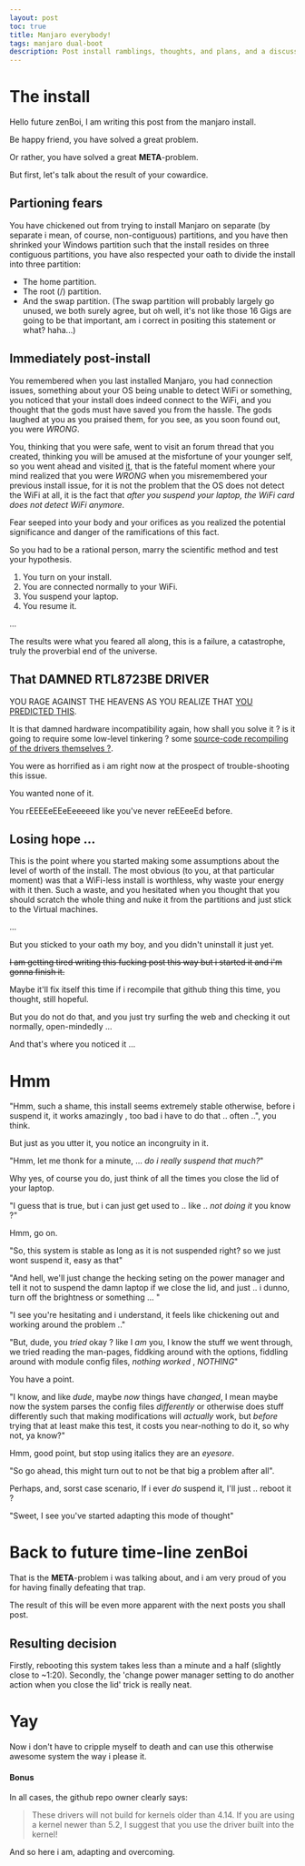 ```yaml
---
layout: post
toc: true
title: Manjaro everybody!
tags: manjaro dual-boot
description: Post install ramblings, thoughts, and plans, and a discussion between two people that are actually the same person.
---
```


# The install #

Hello future zenBoi, I am writing this post from the manjaro install.

Be happy friend, you have solved a great problem.

Or rather, you have solved a great **META**-problem.

But first, let's talk about the result of your cowardice.

## Partioning fears ##

You have chickened out from trying to install Manjaro on separate (by separate i mean, of course, non-contiguous) partitions, and you have then shrinked your Windows partition such that the install resides on three contiguous partitions, you have also respected your oath to divide the install into three partition:
- The home partition.
- The root (/) partition.
- And the swap partition.
(The swap partition will probably largely go unused, we both surely agree, but oh well, it's not like those 16 Gigs are going to be that important, am i correct in positing this statement or what? haha...)

## Immediately post-install ##

You remembered when you last installed Manjaro, you had connection issues, something about your OS being unable to detect WiFi or something, you noticed that your install does indeed connect to the WiFi, and you thought that the gods must have saved you from the hassle.
The gods laughed at you as you praised them, for you see, as you soon found out, you were *WRONG*.

You, thinking that you were safe, went to visit an forum thread that you created, thinking you will be amused at the misfortune of your younger self, so you went ahead and visited [it](https://forum.manjaro.org/t/wifi-does-not-work-after-suspend-driver-rtl8723be/47354), that is the fateful moment where your mind realized that you were *WRONG* when you misremembered your previous install issue, for it is not the problem that the OS does not detect the WiFi at all, it is the fact that *after you suspend your laptop, the WiFi card does not detect WiFi anymore*.

Fear seeped into your body and your orifices as you realized the potential significance and danger of the ramifications of this fact.

So you had to be a rational person, marry the scientific method and test your hypothesis.

1) You turn on your install.
2) You are connected normally to your WiFi.
3) You suspend your laptop.
4) You resume it.

...

The results were what you feared all along, this is a failure, a catastrophe, truly the proverbial end of the universe.

## That DAMNED RTL8723BE DRIVER ##

YOU RAGE AGAINST THE HEAVENS AS YOU REALIZE THAT [YOU PREDICTED THIS](https://forum.manjaro.org/t/wifi-does-not-work-after-suspend-driver-rtl8723be/47354/48?u=zenandroid).

It is that damned hardware incompatibility again, how shall you solve it ? is it going to require some low-level tinkering ? some [source-code recompiling of the drivers themselves ?](https://github.com/lwfinger/rtlwifi_new).

You were as horrified as i am right now at the prospect of trouble-shooting this issue.

You wanted none of it.

You rEEEEeEEeEeeeeed like you've never reEEeeEd before.

## Losing hope ... ##

This is the point where you started making some assumptions about the level of worth of the install.
The most obvious (to you, at that particular moment) was that a WiFi-less install is worthless, why waste your energy with it then.
Such a waste, and you hesitated when you thought that you should scratch the whole thing and nuke it from the partitions and just stick to the Virtual machines.

...

But you sticked to your oath my boy, and you didn't uninstall it just yet.

~~I am getting tired writing this fucking post this way but i started it and i'm gonna finish it.~~

Maybe it'll fix itself this time if i recompile that github thing this time, you thought, still hopeful.

But you do not do that, and you just try surfing the web and checking it out normally, open-mindedly ...

And that's where you noticed it ...

# Hmm #


"Hmm, such a shame, this install seems extremely stable otherwise, before i suspend it, it works amazingly , too bad i have to do that .. often ..", you think.

But just as you utter it, you notice an incongruity in it.

"Hmm, let me thonk for a minute, ... *do i really suspend that much?*"

Why yes, of course you do, just think of all the times you close the lid of your laptop.

"I guess that is true, but i can just get used to .. like .. *not doing it* you know ?"

Hmm, go on.

"So, this system is stable as long as it is not suspended right? so we just wont suspend it, easy as that"

"And hell, we'll just change the hecking seting on the power manager and tell it not to suspend the damn laptop if we close the lid, and just .. i dunno, turn off the brightness or something ... "

"I see you're hesitating and i understand, it feels like chickening out and working around the problem .."

"But, dude, you *tried* okay ? like I *am* you, I know the stuff we went through, we tried reading the man-pages, fiddking around with the options, fiddling around with module config files, *nothing worked* , *NOTHING*"

You have a point.

"I know, and like *dude*, maybe *now* things have *changed*, I mean maybe now the system parses the config files *differently* or otherwise does stuff differently such that making modifications will *actually* work, but *before* trying that at least make this test, it costs you near-nothing to do it, so why not, ya know?"

Hmm, good point, but stop using italics they are an *eyesore*.

"So go ahead, this might turn out to not be that big a problem after all".

Perhaps, and, sorst case scenario, If i ever *do* suspend it, I'll just .. reboot it ?

"Sweet, I see you've started adapting this mode of thought"

# Back to future time-line zenBoi #

That is the **META**-problem i was talking about, and i am very proud of you for having finally defeating that trap.

The result of this will be even more apparent with the next posts you shall post.

## Resulting decision ##

Firstly, rebooting this system takes less than a minute and a half (slightly close to ~1:20).
Secondly, the 'change power manager setting to do another action when you close the lid' trick is really neat.

# Yay #
 Now i don't have to cripple myself to death and can use this otherwise awesome system the way i please it.

#### Bonus ####

In all cases, the github repo owner clearly says:

>These drivers will not build for kernels older than 4.14. If you are using a kernel newer than 5.2,
>I suggest that you use the driver built into the kernel!

And so here i am, adapting and overcoming.
